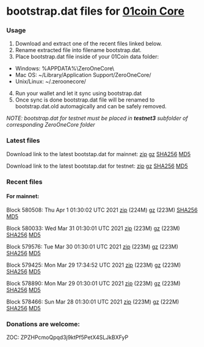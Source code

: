 # bootstrap.dat files for [01coin Core](https://01coin.io)

### Usage

1. Download and extract one of the recent files linked below.
2. Rename extracted file into filename bootstrap.dat.
3. Place bootstrap.dat file inside of your 01Coin data folder:
 - Windows: %APPDATA%\ZeroOneCore\
 - Mac OS: ~/Library/Application Support/ZeroOneCore/
 - Unix/Linux: ~/.zeroonecore/
4. Run your wallet and let it sync using bootstrap.dat
5. Once sync is done bootstrap.dat file will be renamed to bootstrap.dat.old automagically and can be safely removed.

_NOTE: bootstrap.dat for testnet must be placed in **testnet3** subfolder of corresponding ZeroOneCore folder_

### Latest files
Download link to the latest bootstap.dat for mainnet: [zip](https://files.01coin.io/mainnet/bootstrap.dat.zip) [gz](https://files.01coin.io/mainnet/bootstrap.dat.tar.gz) [SHA256](https://files.01coin.io/mainnet/sha256.txt) [MD5](https://files.01coin.io/mainnet/md5.txt)

Download link to the latest bootstap.dat for testnet: [zip](https://files.01coin.io/testnet/bootstrap.dat.zip) [gz](https://files.01coin.io/testnet/bootstrap.dat.tar.gz) [SHA256](https://files.01coin.io/testnet/sha256.txt) [MD5](https://files.01coin.io/testnet/md5.txt)

### Recent files

#### For mainnet:

Block 580508: Thu Apr  1 01:30:02 UTC 2021 [zip](https://files.01coin.io/mainnet/2021-04-01/bootstrap.dat.zip) (224M) [gz](https://files.01coin.io/mainnet/2021-04-01/bootstrap.dat.tar.gz) (223M) [SHA256](https://files.01coin.io/mainnet/2021-04-01/sha256.txt) [MD5](https://files.01coin.io/mainnet/2021-04-01/md5.txt)

Block 580033: Wed Mar 31 01:30:01 UTC 2021 [zip](https://files.01coin.io/mainnet/2021-03-31/bootstrap.dat.zip) (223M) [gz](https://files.01coin.io/mainnet/2021-03-31/bootstrap.dat.tar.gz) (223M) [SHA256](https://files.01coin.io/mainnet/2021-03-31/sha256.txt) [MD5](https://files.01coin.io/mainnet/2021-03-31/md5.txt)

Block 579576: Tue Mar 30 01:30:01 UTC 2021 [zip](https://files.01coin.io/mainnet/2021-03-30/bootstrap.dat.zip) (223M) [gz](https://files.01coin.io/mainnet/2021-03-30/bootstrap.dat.tar.gz) (223M) [SHA256](https://files.01coin.io/mainnet/2021-03-30/sha256.txt) [MD5](https://files.01coin.io/mainnet/2021-03-30/md5.txt)

Block 579425: Mon Mar 29 17:34:52 UTC 2021 [zip](https://files.01coin.io/mainnet/2021-03-29/bootstrap.dat.zip) (223M) [gz](https://files.01coin.io/mainnet/2021-03-29/bootstrap.dat.tar.gz) (223M) [SHA256](https://files.01coin.io/mainnet/2021-03-29/sha256.txt) [MD5](https://files.01coin.io/mainnet/2021-03-29/md5.txt)

Block 578890: Mon Mar 29 01:30:01 UTC 2021 [zip](https://files.01coin.io/mainnet/2021-03-29/bootstrap.dat.zip) (223M) [gz](https://files.01coin.io/mainnet/2021-03-29/bootstrap.dat.tar.gz) (223M) [SHA256](https://files.01coin.io/mainnet/2021-03-29/sha256.txt) [MD5](https://files.01coin.io/mainnet/2021-03-29/md5.txt)

Block 578466: Sun Mar 28 01:30:01 UTC 2021 [zip](https://files.01coin.io/mainnet/2021-03-28/bootstrap.dat.zip) (223M) [gz](https://files.01coin.io/mainnet/2021-03-28/bootstrap.dat.tar.gz) (222M) [SHA256](https://files.01coin.io/mainnet/2021-03-28/sha256.txt) [MD5](https://files.01coin.io/mainnet/2021-03-28/md5.txt)


### Donations are welcome:

ZOC: ZPZHPcmoQpqd3j9ktPf5PetX4SLJkBXFyP
